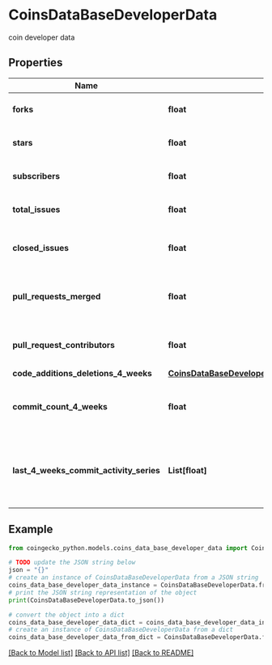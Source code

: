 # CoinsDataBaseDeveloperData

coin developer data

## Properties

Name | Type | Description | Notes
------------ | ------------- | ------------- | -------------
**forks** | **float** | coin repository forks | [optional] 
**stars** | **float** | coin repository stars | [optional] 
**subscribers** | **float** | coin repository subscribers | [optional] 
**total_issues** | **float** | coin repository total issues | [optional] 
**closed_issues** | **float** | coin repository closed issues | [optional] 
**pull_requests_merged** | **float** | coin repository pull requests merged | [optional] 
**pull_request_contributors** | **float** | coin repository pull request contributors | [optional] 
**code_additions_deletions_4_weeks** | [**CoinsDataBaseDeveloperDataCodeAdditionsDeletions4Weeks**](CoinsDataBaseDeveloperDataCodeAdditionsDeletions4Weeks.md) |  | [optional] 
**commit_count_4_weeks** | **float** | coin repository commit count in 4 weeks | [optional] 
**last_4_weeks_commit_activity_series** | **List[float]** | coin repository last 4 weeks commit activity series | [optional] 

## Example

```python
from coingecko_python.models.coins_data_base_developer_data import CoinsDataBaseDeveloperData

# TODO update the JSON string below
json = "{}"
# create an instance of CoinsDataBaseDeveloperData from a JSON string
coins_data_base_developer_data_instance = CoinsDataBaseDeveloperData.from_json(json)
# print the JSON string representation of the object
print(CoinsDataBaseDeveloperData.to_json())

# convert the object into a dict
coins_data_base_developer_data_dict = coins_data_base_developer_data_instance.to_dict()
# create an instance of CoinsDataBaseDeveloperData from a dict
coins_data_base_developer_data_from_dict = CoinsDataBaseDeveloperData.from_dict(coins_data_base_developer_data_dict)
```
[[Back to Model list]](../README.md#documentation-for-models) [[Back to API list]](../README.md#documentation-for-api-endpoints) [[Back to README]](../README.md)


